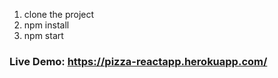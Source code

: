 1. clone the project
2. npm install
3. npm start


### Live Demo: https://pizza-reactapp.herokuapp.com/
